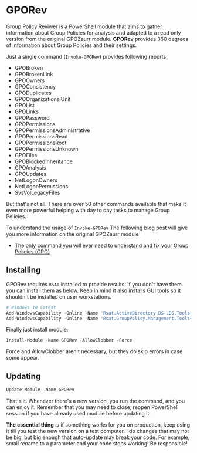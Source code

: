 ﻿# GPORev

Group Policy Reviwer is a PowerShell module that aims to gather information about Group Policies for analysis and adapted to a read only version from the original GPOZaurr module.
**GPORev** provides 360 degrees of information about Group Policies and their settings.

Just a single command (`Invoke-GPORev`) provides following reports:

- GPOBroken
- GPOBrokenLink
- GPOOwners
- GPOConsistency
- GPODuplicates
- GPOOrganizationalUnit
- GPOList
- GPOLinks
- GPOPassword
- GPOPermissions
- GPOPermissionsAdministrative
- GPOPermissionsRead
- GPOPermissionsRoot
- GPOPermissionsUnknown
- GPOFiles
- GPOBlockedInheritance
- GPOAnalysis
- GPOUpdates
- NetLogonOwners
- NetLogonPermissions
- SysVolLegacyFiles

But that's not all.
There are over 50 other commands available that make it even more powerful helping with day to day tasks to manage Group Policies.

To understand the usage of `Invoke-GPORev` The following blog post will give you more information on the original GPOZaurr module

- [The only command you will ever need to understand and fix your Group Policies (GPO)](https://evotec.xyz/the-only-command-you-will-ever-need-to-understand-and-fix-your-group-policies-gpo/)

## Installing

GPORev requires `RSAT` installed to provide results. If you don't have them you can install them as below. Keep in mind it also installs GUI tools so it shouldn't be installed on user workstations.

```powershell
# Windows 10 Latest
Add-WindowsCapability -Online -Name 'Rsat.ActiveDirectory.DS-LDS.Tools~~~~0.0.1.0'
Add-WindowsCapability -Online -Name 'Rsat.GroupPolicy.Management.Tools~~~~0.0.1.0'
```

Finally just install module:

```powershell
Install-Module -Name GPORev -AllowClobber -Force
```

Force and AllowClobber aren't necessary, but they do skip errors in case some appear.

## Updating

```powershell
Update-Module -Name GPORev
```

That's it. Whenever there's a new version, you run the command, and you can enjoy it. Remember that you may need to close, reopen PowerShell session if you have already used module before updating it.

**The essential thing** is if something works for you on production, keep using it till you test the new version on a test computer. I do changes that may not be big, but big enough that auto-update may break your code. For example, small rename to a parameter and your code stops working! Be responsible!